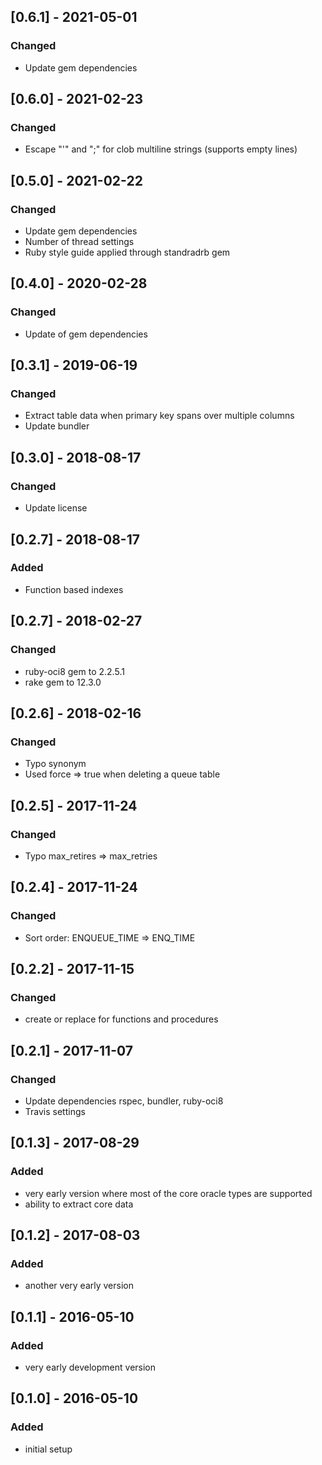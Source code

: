 ## [0.6.1] - 2021-05-01

### Changed
- Update gem dependencies

## [0.6.0] - 2021-02-23

### Changed
- Escape "'" and ";" for clob multiline strings (supports empty lines)

## [0.5.0] - 2021-02-22

### Changed
- Update gem dependencies
- Number of thread settings
- Ruby style guide applied through standradrb gem

## [0.4.0] - 2020-02-28

### Changed
- Update of gem dependencies

## [0.3.1] - 2019-06-19

### Changed
- Extract table data when primary key spans over multiple columns
- Update bundler

## [0.3.0] - 2018-08-17

### Changed
- Update license

## [0.2.7] - 2018-08-17

### Added
- Function based indexes

## [0.2.7] - 2018-02-27

### Changed
* ruby-oci8 gem to 2.2.5.1
* rake gem to 12.3.0

## [0.2.6] - 2018-02-16

### Changed
- Typo synonym
- Used force => true when deleting a queue table

## [0.2.5] - 2017-11-24

### Changed
- Typo max_retires =>  max_retries

## [0.2.4] - 2017-11-24

### Changed
- Sort order: ENQUEUE_TIME => ENQ_TIME

## [0.2.2] - 2017-11-15

### Changed
- create or replace for functions and procedures

## [0.2.1] - 2017-11-07

### Changed
- Update dependencies rspec, bundler, ruby-oci8
- Travis settings

## [0.1.3] - 2017-08-29

### Added
- very early version where most of the core oracle types are supported
- ability to extract core data

## [0.1.2] - 2017-08-03

### Added
- another very early version

## [0.1.1] - 2016-05-10

### Added
- very early development version

## [0.1.0] - 2016-05-10

### Added
- initial setup
